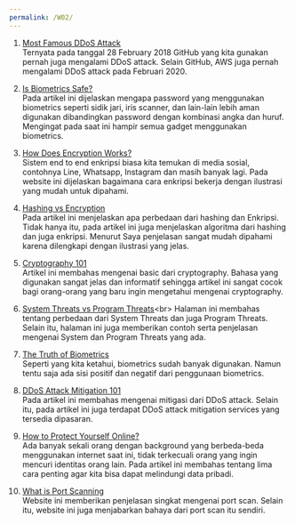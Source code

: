 ```yaml
---
permalink: /W02/
---
```


1. [Most Famous DDoS Attack](https://www.thesslstore.com/blog/largest-ddos-attack-in-history/)<br>
Ternyata pada tanggal 28 February 2018 GitHub yang kita gunakan pernah juga mengalami DDoS attack. Selain GitHub, AWS juga pernah mengalami DDoS attack pada Februari 2020.

2. [Is Biometrics Safe?](https://www.forbes.com/sites/louiscolumbus/2020/03/08/why-your-biometrics-are-your-best-password/?sh=44a3950c6c01)<br>
Pada artikel ini dijelaskan mengapa password yang menggunakan biometrics seperti sidik jari, iris scanner, dan lain-lain lebih aman digunakan dibandingkan password dengan kombinasi angka dan huruf. Mengingat pada saat ini hampir semua gadget menggunakan biometrics.

3. [How Does Encryption Works?](https://ssd.eff.org/en/module/deep-dive-end-end-encryption-how-do-public-key-encryption-systems-work)<br>
Sistem end to end enkripsi biasa kita temukan di media sosial, contohnya Line, Whatsapp, Instagram dan masih banyak lagi. Pada website ini dijelaskan bagaimana cara enkripsi bekerja dengan ilustrasi yang mudah untuk dipahami.

4. [Hashing vs Encryption](https://cybernews.com/security/hashing-vs-encryption/)<br>
Pada artikel ini menjelaskan apa perbedaan dari hashing dan Enkripsi. Tidak hanya itu, pada artikel ini juga menjelaskan algoritma dari hashing dan juga enkripsi. Menurut Saya penjelasan sangat mudah dipahami karena dilengkapi dengan ilustrasi yang jelas.

5. [Cryptography 101](https://medium.com/@emilywilliams_43022/cryptography-101-symmetric-encryption-444aac6bb7a3)<br>
Artikel ini membahas mengenai basic dari cryptography. Bahasa yang digunakan sangat jelas dan informatif sehingga artikel ini sangat cocok bagi orang-orang yang baru ingin mengetahui mengenai cryptography.

6. [System Threats vs Program Threats](https://www.tutorialspoint.com/operating_system/os_security.htm#:~:text=System%20threats%20refers%20to%20misuse,resources%2F%20user%20files%20are%20misused.)<br>
Halaman ini membahas tentang perbedaan dari System Threats dan juga Program Threats. Selain itu, halaman ini juga memberikan contoh serta penjelasan mengenai System dan Program Threats yang ada.

7. [The Truth of Biometrics](https://kfp.kaspersky.com/news/the-good-the-bad-and-the-ugly-of-biometric-authentication-technology/)<br>
Seperti yang kita ketahui, biometrics sudah banyak digunakan. Namun tentu saja ada sisi positif dan negatif dari penggunaan biometrics.

8. [DDoS Attack Mitigation 101](https://www.educba.com/ddos-attack-mitigation/?source=leftnav)<br>
Pada artikel ini membahas mengenai mitigasi dari DDoS attack. Selain itu, pada artikel ini juga terdapat DDoS attack mitigation services yang tersedia dipasaran.

9. [How to Protect Yourself Online?](https://www.lifelock.com/learn-internet-security-ways-to-help-protect-your-personal-information-online.html)<br>
Ada banyak sekali orang dengan background yang berbeda-beda menggunakan internet saat ini, tidak terkecuali orang yang ingin mencuri identitas orang lain. Pada artikel ini membahas tentang lima cara penting agar kita bisa dapat melindungi data pribadi. 

10. [What is Port Scanning](https://www.howtogeek.com/369506/htg-explains-what-is-port-scanning/)<br>
Website ini memberikan penjelasan singkat mengenai port scan. Selain itu, website ini juga menjabarkan bahaya dari port scan itu sendiri.
